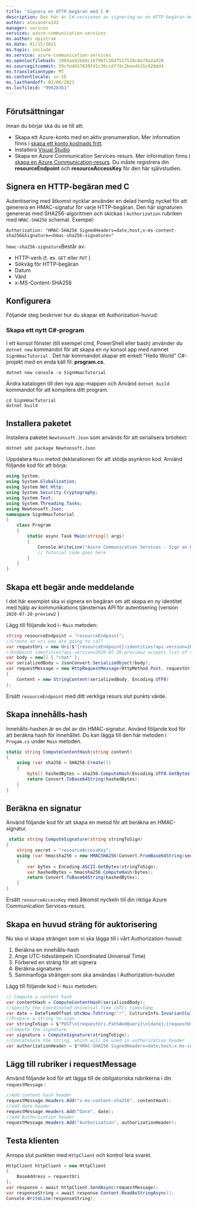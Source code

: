 ```yaml
---
title: 'Signera en HTTP-begäran med C #'
description: Det här är C#-versionen av signering av en HTTP-begäran med en HMAC-signatur för kommunikations tjänster.
author: alexandra142
manager: soricos
services: azure-communication-services
ms.author: apistrak
ms.date: 01/15/2021
ms.topic: include
ms.service: azure-communication-services
ms.openlocfilehash: 1985ae92b68c16798fc26d7517520c0a70a2ad28
ms.sourcegitcommit: 59cfed657839f41c36ccdf7dc2bee4535c920dd4
ms.translationtype: MT
ms.contentlocale: sv-SE
ms.lasthandoff: 02/06/2021
ms.locfileid: "99628361"
---
```

## <a name="prerequisites"></a>Förutsättningar

Innan du börjar ska du se till att:
- Skapa ett Azure-konto med en aktiv prenumeration. Mer information finns i [skapa ett konto kostnads fritt](https://azure.microsoft.com/free/?WT.mc_id=A261C142F). 
- Installera [Visual Studio](https://visualstudio.microsoft.com/downloads/) 
- Skapa en Azure Communication Services-resurs. Mer information finns i [skapa en Azure Communication-resurs](../../quickstarts/create-communication-resource.md). Du måste registrera din **resourceEndpoint** och  **resourceAccessKey** för den här självstudien.



## <a name="sign-an-http-request-with-c"></a>Signera en HTTP-begäran med C #
Autentisering med åtkomst nycklar använder en delad hemlig nyckel för att generera en HMAC-signatur för varje HTTP-begäran. Den här signaturen genereras med SHA256-algoritmen och skickas i `Authorization` rubriken med `HMAC-SHA256` schemat. Exempel:

```
Authorization: "HMAC-SHA256 SignedHeaders=date;host;x-ms-content-sha256&Signature=<hmac-sha256-signature>"
```

`hmac-sha256-signature`Består av: 

- HTTP-verb (t. ex. `GET` eller `PUT` )
- Sökväg för HTTP-begäran
- Datum
- Värd
- x-MS-Content-SHA256

## <a name="setting-up"></a>Konfigurera
Följande steg beskriver hur du skapar ett Authorization-huvud:

### <a name="create-a-new-c-application"></a>Skapa ett nytt C#-program

I ett konsol fönster (till exempel cmd, PowerShell eller bash) använder du `dotnet new` kommandot för att skapa en ny konsol app med namnet `SignHmacTutorial` . Det här kommandot skapar ett enkelt "Hello World" C#-projekt med en enda käll fil: **program.cs**.

```console
dotnet new console -o SignHmacTutorial
```

Ändra katalogen till den nya app-mappen och Använd `dotnet build` kommandot för att kompilera ditt program.

```console
cd SignHmacTutorial
dotnet build
```

## <a name="install-the-package"></a>Installera paketet

Installera paketet `Newtonsoft.Json` som används för att serialisera brödtext:

```console
dotnet add package Newtonsoft.Json
```

Uppdatera `Main` metod deklarationen för att stödja asynkron kod. Använd följande kod för att börja:

```csharp
using System;
using System.Globalization;
using System.Net.Http;
using System.Security.Cryptography;
using System.Text;
using System.Threading.Tasks;
using Newtonsoft.Json;
namespace SignHmacTutorial
{
    class Program
    {
        static async Task Main(string[] args)
        {
            Console.WriteLine("Azure Communication Services - Sign an HTTP request Tutorial");
            // Tutorial code goes here
        }
    }
}

```
## <a name="create-a-request-message"></a>Skapa ett begär ande meddelande

I det här exemplet ska vi signera en begäran om att skapa en ny identitet med hjälp av kommunikations tjänsternas API för autentisering (version `2020-07-20-preview2` )

Lägg till följande kod i- `Main` metoden:

```csharp
string resourceEndpoint = "resourceEndpoint";
//Create an uri you are going to call
var requestUri = new Uri($"{resourceEndpoint}/identities?api-version=2020-07-20-preview2");
//Endpoint identities?api-version=2020-07-20-preview2 accepts list of scopes as a body
var body = new[] { "chat" }; 
var serializedBody = JsonConvert.SerializeObject(body);
var requestMessage = new HttpRequestMessage(HttpMethod.Post, requestUri)
{
    Content = new StringContent(serializedBody, Encoding.UTF8)
};
```

Ersätt `resourceEndpoint` med ditt verkliga resurs slut punkts värde.

## <a name="create-content-hash"></a>Skapa innehålls-hash

Innehålls-hashen är en del av din HMAC-signatur. Använd följande kod för att beräkna hash för innehållet. Du kan lägga till den här metoden i `Progam.cs` under `Main` metoden.

```csharp
static string ComputeContentHash(string content)
{
    using (var sha256 = SHA256.Create())
    {
        byte[] hashedBytes = sha256.ComputeHash(Encoding.UTF8.GetBytes(content));
        return Convert.ToBase64String(hashedBytes);
    }
}
```

## <a name="compute-a-signature"></a>Beräkna en signatur
Använd följande kod för att skapa en metod för att beräkna en HMAC-signatur.

```csharp
 static string ComputeSignature(string stringToSign)
{
    string secret = "resourceAccessKey";
    using (var hmacsha256 = new HMACSHA256(Convert.FromBase64String(secret)))
    {
        var bytes = Encoding.ASCII.GetBytes(stringToSign);
        var hashedBytes = hmacsha256.ComputeHash(bytes);
        return Convert.ToBase64String(hashedBytes);
    }
}
```

Ersätt `resourceAccessKey` med åtkomst nyckeln till din riktiga Azure Communication Services-resurs.

## <a name="create-an-authorization-header-string"></a>Skapa en huvud sträng för auktorisering

Nu ska vi skapa strängen som vi ska lägga till i vårt Authorization-huvud:

1. Beräkna en innehålls-hash
2. Ange UTC-tidsstämpeln (Coordinated Universal Time)
3. Förbered en sträng för att signera
4. Beräkna signaturen
5. Sammanfoga strängen som ska användas i Authorization-huvudet
 
Lägg till följande kod i- `Main` metoden:

```csharp
// Compute a content hash
var contentHash = ComputeContentHash(serializedBody);
//Specify the Coordinated Universal Time (UTC) timestamp
var date = DateTimeOffset.UtcNow.ToString("r", CultureInfo.InvariantCulture);
//Prepare a string to sign
var stringToSign = $"POST\n{requestUri.PathAndQuery}\n{date};{requestUri.Authority};{contentHash}";
//Compute the signature
var signature = ComputeSignature(stringToSign);
//Concatenate the string, which will be used in authorization header
var authorizationHeader = $"HMAC-SHA256 SignedHeaders=date;host;x-ms-content-sha256&Signature={signature}";
```

## <a name="add-headers-to-requestmessage"></a>Lägg till rubriker i requestMessage

Använd följande kod för att lägga till de obligatoriska rubrikerna i din `requestMessage` :

```csharp
//Add content hash header
requestMessage.Headers.Add("x-ms-content-sha256", contentHash);
//add date header
requestMessage.Headers.Add("Date", date);
//add Authorization header
requestMessage.Headers.Add("Authorization", authorizationHeader);
```

## <a name="test-the-client"></a>Testa klienten
Anropa slut punkten med `HttpClient` och kontrol lera svaret.

```csharp
HttpClient httpClient = new HttpClient
{
    BaseAddress = requestUri
};
var response = await httpClient.SendAsync(requestMessage);
var responseString = await response.Content.ReadAsStringAsync();
Console.WriteLine(responseString);
```

